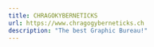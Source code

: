 ```yaml
---
title: CHRAGOKYBERNETICKS
url: https://www.chragogyberneticks.ch
description: "The best Graphic Bureau!"
---
```

